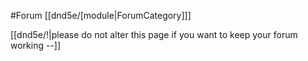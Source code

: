 #Forum
[[dnd5e/[module\|ForumCategory]]]

[[dnd5e/!\|please do not alter this page if you want to keep your forum working --]]